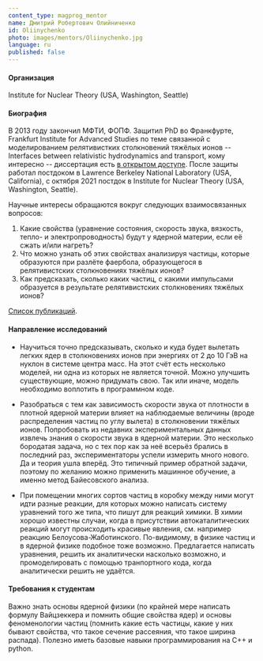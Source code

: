 ```yaml
---
content_type: magprog_mentor
name: Дмитрий Робертович Олийниченко
id: Oliinychenko
photo: images/mentors/Oliinychenko.jpg
language: ru
published: false
---
```


#### Организация
Institute for Nuclear Theory (USA, Washington, Seattle)

#### Биография

В 2013 году закончил МФТИ, ФОПФ. Защитил PhD во Франкфурте, Frankfurt Institute for Advanced Studies по теме связанной с моделированием релятивистких столкновений тяжёлых ионов -- Interfaces between relativistic hydrodynamics and transport, кому интересно -- диссертация есть [в открытом доступе](github.com/doliinychenko/PhD_thesis). После защиты работал постдоком в Lawrence Berkeley National Laboratory (USA, California), с октября 2021 постдок в Institute for Nuclear Theory (USA, Washington, Seattle).

Научные интересы обращаются вокруг следующих взаимосвязанных вопросов:
1. Какие свойства (уравнение состояния, скорость звука, вязкость, тепло- и электропроводность) будут у ядерной материи, если её сжать и/или нагреть?
2. Что можно узнать об этих свойствах анализируя частицы, которые образуются при разлёте фаербола, образующегося в релятивистских столкновениях тяжёлых ионов?
3. Как предсказать, сколько каких частиц, с какими импульсами образуется в результате релятивистских столкновениях тяжёлых ионов?

[Список публикаций](https://inspirehep.net/authors/1258769).

#### Направление исследований

* Научиться точно предсказывать, сколько и куда будет вылетать легких ядер в столкновениях ионов при энергиях от 2 до 10 ГэВ на нуклон в системе центра масс. На этот счёт есть несколько моделей, ни одна из которых не является точной. Можно улучшить существующие, можно придумать свою. Так или иначе, модель необходимо воплотить в программном коде.

* Разобраться с тем как зависимость скорости звука от плотности в плотной ядерной материи влияет на наблюдаемые величины (вроде распределения частиц по углу вылета) в столкновении тяжёлых ионов. Попробовать из недавних экспериментальных данных извлечь знания о скорости звука в ядерной материи. Это несколько бородатая задача, но с тех пор как за неё всерьёз брались в последний раз, экспериментаторы успели измерить много нового. Да и теория ушла вперёд. Это типичный пример обратной задачи, поэтому по желанию можно применить машинное обучение, а именно метод Байесовского анализа.

* При помещении многих сортов частиц в коробку между ними могут идти разные реакции, для которых можно написать систему уравнений того же типа, что пишут для реакций химики. В химии хорошо известны случаи, когда в присутствии автокаталитических реакций могут происходить красивые явления, см. например реакцию Белоусова-Жаботинского. По-видимому, в физике частиц и в ядерной физике подобное тоже возможно. Предлагается написать уравнения, решить их аналитически насколько возможно, и промоделировать с помощью транпортного кода, когда аналитически решить не удаётся.

#### Требования к студентам

Важно знать основы ядерной физики (по крайней мере написать формулу Вайцзеккера и помнить общие свойства ядер) и основы феноменологии частиц (помнить какие есть частицы, какие у них бывают свойства, что такое сечение рассеяния, что такое ширина распада). Полезно иметь базовые навыки программирования на С++ и python.